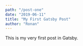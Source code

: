 ```yaml
---
path: "/post-one"
date: "2019-06-11"
title: "My First Gatsby Post"
author: "Ronan"
---
```


This is my very first post in Gatsby.